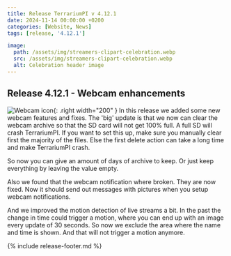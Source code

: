 ```yaml
---
title: Release TerrariumPI v 4.12.1
date: 2024-11-14 00:00:00 +0200
categories: [Website, News]
tags: [release, '4.12.1']

image:
  path: /assets/img/streamers-clipart-celebration.webp
  src: /assets/img/streamers-clipart-celebration.webp
  alt: Celebration header image
---
```


## Release 4.12.1 - Webcam enhancements

![Webcam icon](/assets/img/webcam.svg){: .right width="200" } In this release we
added some new webcam features and fixes. The 'big' update is that we now can
clear the webcam archive so that the SD card will not get 100% full. A full SD
will crash TerrariumPI. If you want to set this up, make sure you manually clear
first the majority of the files. Else the first delete action can take a long
time and make TerrariumPI crash.

So now you can give an amount of days of archive to keep. Or just keep
everything by leaving the value empty.

Also we found that the webcam notification where broken. They are now fixed. Now
it should send out messages with pictures when you setup webcam notifications.

And we improved the motion detection of live streams a bit. In the past the
change in time could trigger a motion, where you can end up with an image every
update of 30 seconds. So now we exclude the area where the name and time is
shown. And that will not trigger a motion anymore.

{% include release-footer.md %}

